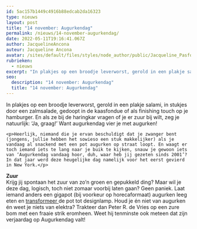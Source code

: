 ```yaml
---
id: 5ac157b1449c4916b88edcab2da16323
type: nieuws
layout: post
title: "14 november: Augurkendag"
permalink: /nieuws/14-november-augurkendag/
date: 2022-05-11T19:16:41.067Z
author: JacquelineAncona
auteur: Jacqueline Ancona
avatar: /sites/default/files/styles/node_author/public/Jacqueline_Pasfoto.jpg?itok=RPZ_0CZG
rubrieken:
  - nieuws
excerpt: "In plakjes op een broodje leverworst, gerold in een plakje salami, in stukjes door een zalmsalade, gedoopt in de kaasfondue of als finishing touch op je hamburger. En als ze bij de haringkar vragen of je er zuur bij wilt, zeg je natuurlijk: ‘Ja, graag!’ Want augurkendag vier je met augurken!  "
seo:
  description: "14 november: Augurkendag"
  title: "14 november: Augurkendag"
---
```

In plakjes op een broodje leverworst, gerold in een plakje salami, in stukjes door een zalmsalade, gedoopt in de kaasfondue of als finishing touch op je hamburger. En als ze bij de haringkar vragen of je er zuur bij wilt, zeg je natuurlijk: ‘Ja, graag!’ Want augurkendag vier je met augurken!  

    <p>Heerlijk, niemand die je ervan beschuldigt dat je zwanger bent (jongens, jullie hebben het sowieso een stuk makkelijker) als je vandaag al snackend met een pot augurken op straat loopt. En waagt er toch iemand iets te lang naar je buik te kijken, snauw je gewoon iets van ‘Augurkendag vandaag hoor, duh, waar heb jij gezeten sinds 2001’? In dat jaar werd deze heugelijke dag namelijk voor het eerst gevierd in New York.</p>
<p><strong>Zuur</strong><br>Krijg jij spontaan het zuur van zo’n groen en gepukkeld ding? Maar wil je deze dag, logisch, toch niet zomaar voorbij laten gaan? Geen paniek. Laat iemand anders een gigapot (bij voorkeur op horecaformaat) augurken leeg eten en <a href="http://www.lastdaysofspring.com/2015/02/diy-jar-lamp/" target="_blank">transformeer </a>de pot tot designlamp. Houd je én niet van augurken én weet je niets van elektra? Trakteer dan Peter R. de Vries op een zure bom met een fraaie strik eromheen. Weet hij tenminste ook meteen dat zijn verjaardag op Augurkendag valt!</p>  
